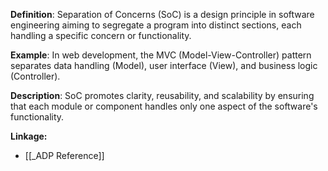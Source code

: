 **Definition**: Separation of Concerns (SoC) is a design principle in software engineering aiming to segregate a program into distinct sections, each handling a specific concern or functionality.

**Example**: In web development, the MVC (Model-View-Controller) pattern separates data handling (Model), user interface (View), and business logic (Controller).

**Description**: SoC promotes clarity, reusability, and scalability by ensuring that each module or component handles only one aspect of the software's functionality.

**Linkage:**
- [[_ADP Reference]]